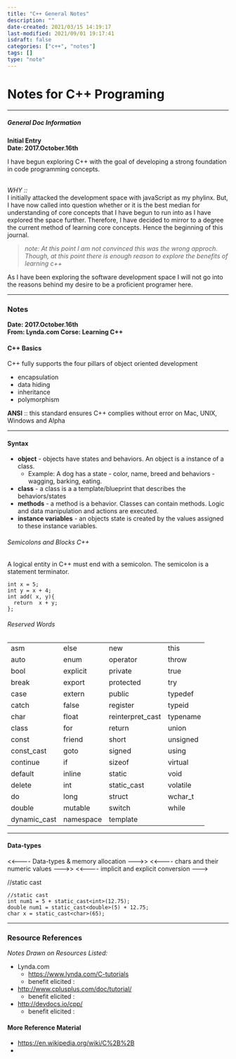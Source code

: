 ```yaml
---
title: "C++ General Notes"
description: ""
date-created: 2021/03/15 14:19:17
last-modified: 2021/09/01 19:17:41
isdraft: false
categories: ["c++", "notes"]
tags: []
type: "note"
---
```


# Notes for C++ Programing

---

##### General Doc Information

**Initial Entry </br> Date: 2017.October.16th**</br>

I have begun exploring C++ with the goal of developing a strong foundation in code programming concepts.</br> </br>

_WHY ::_</br>
I initially attacked the development space with javaScript as my phylinx. But, I have now called into question whether or it is the best median for understanding of core concepts that I have begun to run into as I have explored the space further. Therefore, I have decided to mirror to a degree the current method of learning core concepts. Hence the beginning of this journal.

> _note: At this point I am not convinced this was the wrong approch. Though, at this point there is enough reason to explore the benefits of learning c++_

As I have been exploring the software development space
I will not go into the reasons behind my desire to be a proficient programer here.

---

### Notes

**Date: 2017.October.16th </br>
From: Lynda.com Corse: Learning C++ </br>**

#### C++ Basics

C++ fully supports the four pillars of object oriented development

- encapsulation
- data hiding
- inheritance
- polymorphism

**ANSI** :: this standard ensures C++ complies without error on Mac, UNIX, Windows and Alpha</br>

---

#### Syntax

- **object** - objects have states and behaviors. An object is a instance of a class.
  - Example: A dog has a state - color, name, breed and behaviors - wagging, barking, eating.
- **class** - a class is a a template/blueprint that describes the behaviors/states
- **methods** - a method is a behavior. Classes can contain methods. Logic and data manipulation and actions are executed.
- **instance variables** - an objects state is created by the values assigned to these instance variables.

###### Semicolons and Blocks C++

A logical entity in C++ must end with a semicolon. The semicolon is a statement terminator.

```
int x = 5;
int y = x + 4;
int add( x, y){
  return  x + y;
};
```

###### Reserved Words

|              |           |                  |          |
| ------------ | --------- | ---------------- | -------- |
| asm          | else      | new              | this     |
| auto         | enum      | operator         | throw    |
| bool         | explicit  | private          | true     |
| break        | export    | protected        | try      |
| case         | extern    | public           | typedef  |
| catch        | false     | register         | typeid   |
| char         | float     | reinterpret_cast | typename |
| class        | for       | return           | union    |
| const        | friend    | short            | unsigned |
| const_cast   | goto      | signed           | using    |
| continue     | if        | sizeof           | virtual  |
| default      | inline    | static           | void     |
| delete       | int       | static_cast      | volatile |
| do           | long      | struct           | wchar_t  |
| double       | mutable   | switch           | while    |
| dynamic_cast | namespace | template         |

---

#### Data-types

<<---- Data-types & memory allocation --->>
<<---- chars and their numeric values --->>
<<---- implicit and explicit conversion --->

//static cast

```
//static cast
int num1 = 5 + static_cast<int>(12.75);
double num1 = static_cast<double>(5) + 12.75;
char x = static_cast<char>(65);

```

---

### Resource References

_Notes Drawn on Resources Listed:_

- Lynda.com
  - https://www.lynda.com/C-tutorials
  - benefit elicited :
- http://www.cplusplus.com/doc/tutorial/
  - benefit elicited :
- http://devdocs.io/cpp/
  - benefit elicited :

#### More Reference Material

- https://en.wikipedia.org/wiki/C%2B%2B
-
